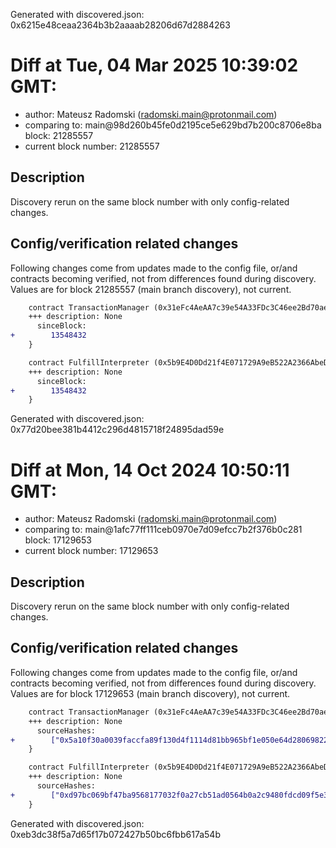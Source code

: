 Generated with discovered.json: 0x6215e48ceaa2364b3b2aaaab28206d67d2884263

# Diff at Tue, 04 Mar 2025 10:39:02 GMT:

- author: Mateusz Radomski (<radomski.main@protonmail.com>)
- comparing to: main@98d260b45fe0d2195ce5e629bd7b200c8706e8ba block: 21285557
- current block number: 21285557

## Description

Discovery rerun on the same block number with only config-related changes.

## Config/verification related changes

Following changes come from updates made to the config file,
or/and contracts becoming verified, not from differences found during
discovery. Values are for block 21285557 (main branch discovery), not current.

```diff
    contract TransactionManager (0x31eFc4AeAA7c39e54A33FDc3C46ee2Bd70ae0A09) {
    +++ description: None
      sinceBlock:
+        13548432
    }
```

```diff
    contract FulfillInterpreter (0x5b9E4D0Dd21f4E071729A9eB522A2366AbeD149a) {
    +++ description: None
      sinceBlock:
+        13548432
    }
```

Generated with discovered.json: 0x77d20bee381b4412c296d4815718f24895dad59e

# Diff at Mon, 14 Oct 2024 10:50:11 GMT:

- author: Mateusz Radomski (<radomski.main@protonmail.com>)
- comparing to: main@1afc77ff111ceb0970e7d09efcc7b2f376b0c281 block: 17129653
- current block number: 17129653

## Description

Discovery rerun on the same block number with only config-related changes.

## Config/verification related changes

Following changes come from updates made to the config file,
or/and contracts becoming verified, not from differences found during
discovery. Values are for block 17129653 (main branch discovery), not current.

```diff
    contract TransactionManager (0x31eFc4AeAA7c39e54A33FDc3C46ee2Bd70ae0A09) {
    +++ description: None
      sourceHashes:
+        ["0x5a10f30a0039faccfa89f130d4f1114d81bb965bf1e050e64d2806982289ad52"]
    }
```

```diff
    contract FulfillInterpreter (0x5b9E4D0Dd21f4E071729A9eB522A2366AbeD149a) {
    +++ description: None
      sourceHashes:
+        ["0xd97bc069bf47ba9568177032f0a27cb51ad0564b0a2c9480fdcd09f5e3dff02d"]
    }
```

Generated with discovered.json: 0xeb3dc38f5a7d65f17b072427b50bc6fbb617a54b

